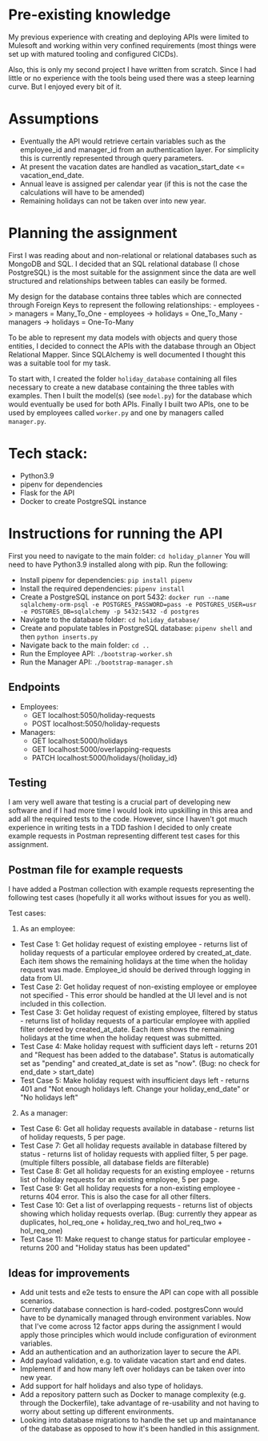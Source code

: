 # Pre-existing knowledge

My previous experience with creating and deploying APIs were limited to Mulesoft and working within very confined requirements (most things were set up with matured tooling and configured CICDs). 

Also, this is only my second project I have written from scratch. Since I had little or no experience with the tools being used there was a steep learning curve. But I enjoyed every bit of it.

# Assumptions

- Eventually the API would retrieve certain variables such as the employee_id and manager_id from an authentication layer. For simplicity this is currently represented through query parameters.
- At present the vacation dates are handled as vacation_start_date <= vacation_end_date.
- Annual leave is assigned per calendar year (if this is not the case the calculations will have to be amended)
- Remaining holidays can not be taken over into new year.

# Planning the assignment

First I was reading about and non-relational or relational databases such as MongoDB and SQL. I decided that an SQL relational database (I chose PostgreSQL) is the most suitable for the assignment since the data are well structured and relationships between tables can easily be formed.

My design for the database contains three tables which are connected through Foreign Keys to represent the following relationships:
        - employees -> managers = Many_To_One
        - employees -> holidays = One_To_Many
        - managers -> holidays = One-To-Many

To be able to represent my data models with objects and query those entities, I decided to connect the APIs with the database through an Object Relational Mapper. Since SQLAlchemy is well documented I thought this was a suitable tool for my task. 

To start with, I created the folder `holiday_database` containing all files necessary to create a new database containing the three tables with examples. 
Then I built the model(s) (see `model.py`) for the database which would eventually be used for both APIs.
Finally I built two APIs, one to be used by employees called `worker.py` and one by managers called `manager.py`.

# Tech stack:

- Python3.9
- pipenv for dependencies
- Flask for the API
- Docker to create PostgreSQL instance

# Instructions for running the API

First you need to navigate to the main folder: `cd holiday_planner`
You will need to have Python3.9 installed along with pip. 
Run the following:
- Install pipenv for dependencies: `pip install pipenv`
- Install the required dependencies: `pipenv install`
- Create a PostgreSQL instance on port 5432: `docker run --name sqlalchemy-orm-psql -e POSTGRES_PASSWORD=pass -e POSTGRES_USER=usr -e POSTGRES_DB=sqlalchemy -p 5432:5432 -d postgres`
- Navigate to the database folder: `cd holiday_database/`
- Create and populate tables in PostgreSQL database: `pipenv shell` and then `python inserts.py`
- Navigate back to the main folder: `cd ..`
- Run the Employee API: `./bootstrap-worker.sh`
- Run the Manager API: `./bootstrap-manager.sh`

## Endpoints
- Employees: 
    - GET localhost:5050/holiday-requests
    - POST localhost:5050/holiday-requests
- Managers:
    - GET localhost:5000/holidays
    - GET localhost:5000/overlapping-requests
    - PATCH localhost:5000/holidays/{holiday_id}

## Testing
I am very well aware that testing is a crucial part of developing new software and if I had more time I would look into upskilling in this area and add all the required tests to the code. However, since I haven't got much experience in writing tests in a TDD fashion I decided to only create example requests in Postman representing different test cases for this assignment.

## Postman file for example requests
I have added a Postman collection with example requests representing the following test cases (hopefully it all works without issues for you as well).

Test cases:
1. As an employee:
- Test Case 1: Get holiday request of existing employee - returns list of holiday requests of a particular employee ordered by created_at_date. Each item shows the remaining holidays at the time when the holiday request was made. Employee_id should be derived through logging in data from UI. 
- Test Case 2: Get holiday request of non-existing employee or employee not specified - This error should be handled at the UI level and is not included in this collection.
-  Test Case 3: Get holiday request of existing employee, filtered by status - returns list of holiday requests of a particular employee with applied filter ordered by created_at_date. Each item shows the remaining holidays at the time when the holiday request was submitted.
- Test Case 4: Make holiday request with sufficient days left - returns 201 and "Request has been added to the database". Status is automatically set as "pending" and created_at_date is set as "now". (Bug: no check for end_date > start_date)
- Test Case 5: Make holiday request with insufficient days left - returns 401 and "Not enough holidays left. Change your holiday_end_date" or "No holidays left"

2. As a manager:
- Test Case 6: Get all holiday requests available in database - returns list of holiday requests, 5 per page.
- Test Case 7: Get all holiday requests available in database filtered by status - returns list of holiday requests with applied filter, 5 per page. (multiple filters possible, all database fields are filterable)
- Test Case 8: Get all holiday requests for an existing employee - returns list of holiday requests for an existing employee, 5 per page.
- Test Case 9: Get all holiday requests for a non-existing employee - returns 404 error. This is also the case for all other filters.
- Test Case 10: Get a list of overlapping requests - returns list of objects showing which holiday requests overlap. (Bug: currently they appear as duplicates, hol_req_one + holiday_req_two and hol_req_two + hol_req_one)
- Test Case 11: Make request to change status for particular employee - returns 200 and "Holiday status has been updated"

## Ideas for improvements
- Add unit tests and e2e tests to ensure the API can cope with all possible scenarios.
- Currently database connection is hard-coded. postgresConn would have to be dynamically managed through environment variables. Now that I've come across 12 factor apps during the assignment I would apply those principles which would include configuration of evironment variables.
- Add an authentication and an authorization layer to secure the API.
- Add payload validation, e.g. to validate vacation start and end dates.
- Implement if and how many left over holidays can be taken over into new year.
- Add support for half holidays and also type of holidays.
- Add a repository pattern such as Docker to manage complexity (e.g. through the Dockerfile), take advantage of re-usability and not having to worry about setting up different environments.
- Looking into database migrations to handle the set up and maintanance of the database as opposed to how it's been handled in this assignment. 